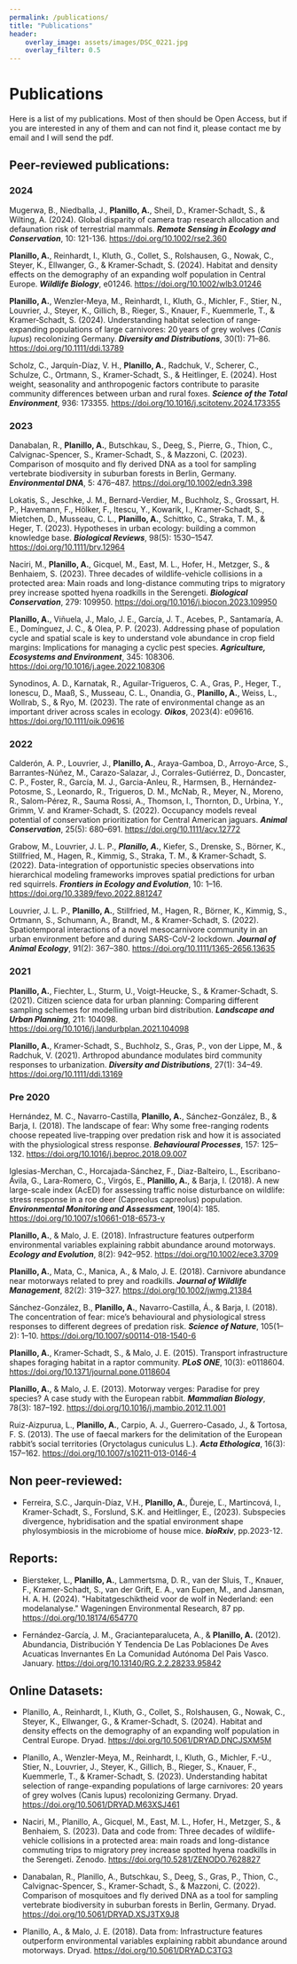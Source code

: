 ```yaml
---
permalink: /publications/
title: "Publications"
header:
    overlay_image: assets/images/DSC_0221.jpg
    overlay_filter: 0.5
---
```


# Publications

Here is a list of my publications. Most of then should be Open Access, but if you are interested in any of them and can not find it, please contact me by email and I will send the pdf.

## Peer-reviewed publications:

### 2024
Mugerwa, B., Niedballa, J., **Planillo, A.**, Sheil, D., Kramer-Schadt, S., & Wilting, A. (2024). Global disparity of camera trap research allocation and defaunation risk of terrestrial mammals. ***Remote Sensing in Ecology and Conservation***, 10: 121-136. https://doi.org/10.1002/rse2.360

**Planillo, A.**, Reinhardt, I., Kluth, G., Collet, S., Rolshausen, G., Nowak, C., Steyer, K., Ellwanger, G., & Kramer‐Schadt, S. (2024). Habitat and density effects on the demography of an expanding wolf population in Central Europe. ***Wildlife Biology***,  e01246. https://doi.org/10.1002/wlb3.01246

**Planillo, A.**, Wenzler‐Meya, M., Reinhardt, I., Kluth, G., Michler, F., Stier, N., Louvrier, J., Steyer, K., Gillich, B., Rieger, S., Knauer, F., Kuemmerle, T., & Kramer‐Schadt, S. (2024). Understanding habitat selection of range‐expanding populations of large carnivores: 20 years of grey wolves (*Canis lupus*) recolonizing Germany. ***Diversity and Distributions***, 30(1): 71–86. https://doi.org/10.1111/ddi.13789

Scholz, C., Jarquín-Díaz, V. H., **Planillo, A.**, Radchuk, V., Scherer, C., Schulze, C., Ortmann, S., Kramer-Schadt, S., & Heitlinger, E. (2024). Host weight, seasonality and anthropogenic factors contribute to parasite community differences between urban and rural foxes. ***Science of the Total Environment***, 936: 173355. https://doi.org/10.1016/j.scitotenv.2024.173355

### 2023
Danabalan, R., **Planillo, A.**, Butschkau, S., Deeg, S., Pierre, G., Thion, C., Calvignac-Spencer, S., Kramer-Schadt, S., & Mazzoni, C. (2023). Comparison of mosquito and fly derived DNA as a tool for sampling vertebrate biodiversity in suburban forests in Berlin, Germany. ***Environmental DNA***, 5: 476–487. https://doi.org/10.1002/edn3.398

Lokatis, S., Jeschke, J. M., Bernard-Verdier, M., Buchholz, S., Grossart, H. P., Havemann, F., Hölker, F., Itescu, Y., Kowarik, I., Kramer-Schadt, S., Mietchen, D., Musseau, C. L., **Planillo, A.**, Schittko, C., Straka, T. M., & Heger, T. (2023). Hypotheses in urban ecology: building a common knowledge base. ***Biological Reviews***, 98(5): 1530–1547. https://doi.org/10.1111/brv.12964

Naciri, M., **Planillo, A.**, Gicquel, M., East, M. L., Hofer, H., Metzger, S., & Benhaiem, S. (2023). Three decades of wildlife-vehicle collisions in a protected area: Main roads and long-distance commuting trips to migratory prey increase spotted hyena roadkills in the Serengeti. ***Biological Conservation***, 279: 109950. https://doi.org/10.1016/j.biocon.2023.109950

**Planillo, A.**, Viñuela, J., Malo, J. E., García, J. T., Acebes, P., Santamaría, A. E., Domínguez, J. C., & Olea, P. P. (2023). Addressing phase of population cycle and spatial scale is key to understand vole abundance in crop field margins: Implications for managing a cyclic pest species. ***Agriculture, Ecosystems and Environment***, 345: 108306. https://doi.org/10.1016/j.agee.2022.108306

Synodinos, A. D., Karnatak, R., Aguilar-Trigueros, C. A., Gras, P., Heger, T., Ionescu, D., Maaß, S., Musseau, C. L., Onandia, G., **Planillo, A.**, Weiss, L., Wollrab, S., & Ryo, M. (2023). The rate of environmental change as an important driver across scales in ecology. ***Oikos***, 2023(4): e09616. https://doi.org/10.1111/oik.09616

### 2022
Calderón, A. P., Louvrier, J., **Planillo, A.**, Araya-Gamboa, D., Arroyo-Arce, S., Barrantes-Núñez, M., Carazo-Salazar, J., Corrales-Gutiérrez, D., Doncaster, C. P., Foster, R., García, M. J., Garcia-Anleu, R., Harmsen, B., Hernández-Potosme, S., Leonardo, R., Trigueros, D. M., McNab, R., Meyer, N., Moreno, R., Salom-Pérez, R., Sauma Rossi, A., Thomson, I., Thornton, D., Urbina, Y., Grimm, V. and Kramer-Schadt, S. (2022). Occupancy models reveal potential of conservation prioritization for Central American jaguars. ***Animal Conservation***, 25(5): 680–691. https://doi.org/10.1111/acv.12772

Grabow, M., Louvrier, J. L. P., ***Planillo, A.***, Kiefer, S., Drenske, S., Börner, K., Stillfried, M., Hagen, R., Kimmig, S., Straka, T. M., & Kramer-Schadt, S. (2022). Data-integration of opportunistic species observations into hierarchical modeling frameworks improves spatial predictions for urban red squirrels. ***Frontiers in Ecology and Evolution***, 10: 1–16. https://doi.org/10.3389/fevo.2022.881247

Louvrier, J. L. P., **Planillo, A.**, Stillfried, M., Hagen, R., Börner, K., Kimmig, S., Ortmann, S., Schumann, A., Brandt, M., & Kramer-Schadt, S. (2022). Spatiotemporal interactions of a novel mesocarnivore community in an urban environment before and during SARS-CoV-2 lockdown. ***Journal of Animal Ecology***, 91(2): 367–380. https://doi.org/10.1111/1365-2656.13635

### 2021
**Planillo, A.**, Fiechter, L., Sturm, U., Voigt-Heucke, S., & Kramer-Schadt, S. (2021). Citizen science data for urban planning: Comparing different sampling schemes for modelling urban bird distribution. ***Landscape and Urban Planning***, 211: 104098. https://doi.org/10.1016/j.landurbplan.2021.104098

**Planillo, A.**, Kramer-Schadt, S., Buchholz, S., Gras, P., von der Lippe, M., & Radchuk, V. (2021). Arthropod abundance modulates bird community responses to urbanization. ***Diversity and Distributions***, 27(1): 34–49. https://doi.org/10.1111/ddi.13169

### Pre 2020
Hernández, M. C., Navarro-Castilla, **Planillo, A.**, Sánchez-González, B., & Barja, I. (2018). The landscape of fear: Why some free-ranging rodents choose repeated live-trapping over predation risk and how it is associated with the physiological stress response. ***Behavioural Processes***, 157: 125–132. https://doi.org/10.1016/j.beproc.2018.09.007

Iglesias-Merchan, C., Horcajada-Sánchez, F., Diaz-Balteiro, L., Escribano-Ávila, G., Lara-Romero, C., Virgós, E., **Planillo, A.**, & Barja, I. (2018). A new large-scale index (AcED) for assessing traffic noise disturbance on wildlife: stress response in a roe deer (Capreolus capreolus) population. ***Environmental Monitoring and Assessment***, 190(4): 185. https://doi.org/10.1007/s10661-018-6573-y

**Planillo, A.**, & Malo, J. E. (2018). Infrastructure features outperform environmental variables explaining rabbit abundance around motorways. ***Ecology and Evolution***, 8(2): 942–952. https://doi.org/10.1002/ece3.3709

**Planillo, A.**, Mata, C., Manica, A., & Malo, J. E. (2018). Carnivore abundance near motorways related to prey and roadkills. ***Journal of Wildlife Management***, 82(2): 319–327. https://doi.org/10.1002/jwmg.21384

Sánchez-González, B., **Planillo, A.**, Navarro-Castilla, Á., & Barja, I. (2018). The concentration of fear: mice’s behavioural and physiological stress responses to different degrees of predation risk. ***Science of Nature***, 105(1–2): 1–10. https://doi.org/10.1007/s00114-018-1540-6

**Planillo, A.**, Kramer-Schadt, S., & Malo, J. E. (2015). Transport infrastructure shapes foraging habitat in a raptor community. ***PLoS ONE***, 10(3): e0118604. https://doi.org/10.1371/journal.pone.0118604

**Planillo, A.**, & Malo, J. E. (2013). Motorway verges: Paradise for prey species? A case study with the European rabbit. ***Mammalian Biology***, 78(3): 187–192. https://doi.org/10.1016/j.mambio.2012.11.001

Ruiz-Aizpurua, L., **Planillo, A.**, Carpio, A. J., Guerrero-Casado, J., & Tortosa, F. S. (2013). The use of faecal markers for the delimitation of the European rabbit’s social territories (Oryctolagus cuniculus L.). ***Acta Ethologica***, 16(3): 157–162. https://doi.org/10.1007/s10211-013-0146-4


## Non peer-reviewed:

* Ferreira, S.C., Jarquín-Díaz, V.H., **Planillo, A.**, Ďureje, Ľ., Martincová, I., Kramer-Schadt, S., Forslund, S.K. and Heitlinger, E., (2023). Subspecies divergence, hybridisation and the spatial environment shape phylosymbiosis in the microbiome of house mice. ***bioRxiv***, pp.2023-12.


## Reports:

* Biersteker, L., **Planillo, A.**, Lammertsma, D. R., van der Sluis, T., Knauer, F., Kramer-Schadt, S., van der Grift, E. A., van Eupen, M., and Jansman, H. A. H. (2024).  "Habitatgeschiktheid voor de wolf in Nederland: een modelanalyse." Wageningen Environmental Research, 87 pp. https://doi.org/10.18174/654770 

* Fernández-García, J. M., Gracianteparaluceta, A., & **Planillo, A.** (2012). Abundancia, Distribución Y Tendencia De Las Poblaciones De Aves Acuaticas Invernantes En La Comunidad Autónoma Del Pais Vasco. January. https://doi.org/10.13140/RG.2.2.28233.95842


## Online Datasets:

* Planillo, A., Reinhardt, I., Kluth, G., Collet, S., Rolshausen, G., Nowak, C., Steyer, K., Ellwanger, G., & Kramer-Schadt, S. (2024). Habitat and density effects on the demography of an expanding wolf population in Central Europe. Dryad. https://doi.org/10.5061/DRYAD.DNCJSXM5M

* Planillo, A., Wenzler-Meya, M., Reinhardt, I., Kluth, G., Michler, F.-U., Stier, N., Louvrier, J., Steyer, K., Gillich, B., Rieger, S., Knauer, F., Kuemmerle, T., & Kramer-Schadt, S. (2023). Understanding habitat selection of range-expanding populations of large carnivores: 20 years of grey wolves (Canis lupus) recolonizing Germany. Dryad. https://doi.org/10.5061/DRYAD.M63XSJ461

* Naciri, M., Planillo, A., Gicquel, M., East, M. L., Hofer, H., Metzger, S., & Benhaiem, S. (2023). Data and code from: Three decades of wildlife-vehicle collisions in a protected area: main roads and long-distance commuting trips to migratory prey increase spotted hyena roadkills in the Serengeti. Zenodo. https://doi.org/10.5281/ZENODO.7628827

* Danabalan, R., Planillo, A., Butschkau, S., Deeg, S., Gras, P., Thion, C., Calvignac-Spencer, S., Kramer-Schadt, S., & Mazzoni, C. (2022). Comparison of mosquitoes and fly derived DNA as a tool for sampling vertebrate biodiversity in suburban forests in Berlin, Germany. Dryad. https://doi.org/10.5061/DRYAD.XSJ3TX9J8

* Planillo, A., & Malo, J. E. (2018). Data from: Infrastructure features outperform environmental variables explaining rabbit abundance around motorways. Dryad. https://doi.org/10.5061/DRYAD.C3TG3



